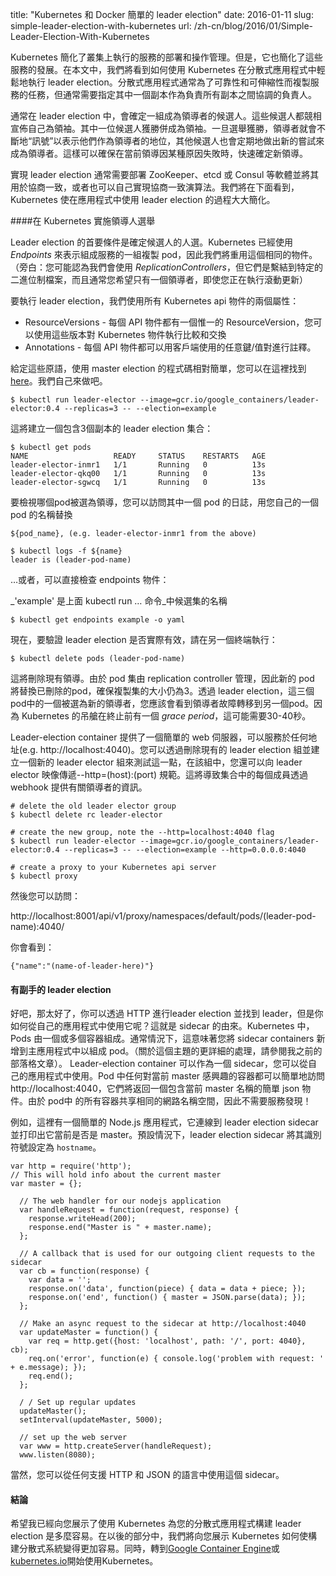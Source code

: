 <!--
---
title: " Simple leader election with Kubernetes and Docker "
date: 2016-01-11
slug: simple-leader-election-with-kubernetes
---

####  Overview
-->

title: "Kubernetes 和 Docker 簡單的 leader election"
date: 2016-01-11
slug: simple-leader-election-with-kubernetes
url: /zh-cn/blog/2016/01/Simple-Leader-Election-With-Kubernetes

<!--
Kubernetes simplifies the deployment and operational management of services running on clusters. However, it also simplifies the development of these services. In this post we'll see how you can use Kubernetes to easily perform leader election in your distributed application. Distributed applications usually replicate the tasks of a service for reliability and scalability, but often it is necessary to designate one of the replicas as the leader who is responsible for coordination among all of the replicas.
-->

Kubernetes 簡化了叢集上執行的服務的部署和操作管理。但是，它也簡化了這些服務的發展。在本文中，我們將看到如何使用 Kubernetes 在分散式應用程式中輕鬆地執行 leader election。分散式應用程式通常為了可靠性和可伸縮性而複製服務的任務，但通常需要指定其中一個副本作為負責所有副本之間協調的負責人。

<!--
Typically in leader election, a set of candidates for becoming leader is identified. These candidates all race to declare themselves the leader. One of the candidates wins and becomes the leader. Once the election is won, the leader continually "heartbeats" to renew their position as the leader, and the other candidates periodically make new attempts to become the leader. This ensures that a new leader is identified quickly, if the current leader fails for some reason.
-->

通常在 leader election 中，會確定一組成為領導者的候選人。這些候選人都競相宣佈自己為領袖。其中一位候選人獲勝併成為領袖。一旦選舉獲勝，領導者就會不斷地“訊號”以表示他們作為領導者的地位，其他候選人也會定期地做出新的嘗試來成為領導者。這樣可以確保在當前領導因某種原因失敗時，快速確定新領導。

<!--
Implementing leader election usually requires either deploying software such as ZooKeeper, etcd or Consul and using it for consensus, or alternately, implementing a consensus algorithm on your own. We will see below that Kubernetes makes the process of using leader election in your application significantly easier.

####  Implementing leader election in Kubernetes
-->

實現 leader election 通常需要部署 ZooKeeper、etcd 或 Consul 等軟體並將其用於協商一致，或者也可以自己實現協商一致演算法。我們將在下面看到，Kubernetes 使在應用程式中使用 leader election 的過程大大簡化。

####在 Kubernetes 實施領導人選舉

<!--
The first requirement in leader election is the specification of the set of candidates for becoming the leader. Kubernetes already uses _Endpoints_ to represent a replicated set of pods that comprise a service, so we will re-use this same object. (aside: You might have thought that we would use _ReplicationControllers_, but they are tied to a specific binary, and generally you want to have a single leader even if you are in the process of performing a rolling update)

To perform leader election, we use two properties of all Kubernetes API objects:
-->

Leader election 的首要條件是確定候選人的人選。Kubernetes 已經使用 _Endpoints_ 來表示組成服務的一組複製 pod，因此我們將重用這個相同的物件。（旁白：您可能認為我們會使用 _ReplicationControllers_，但它們是繫結到特定的二進位制檔案，而且通常您希望只有一個領導者，即使您正在執行滾動更新）

要執行 leader election，我們使用所有 Kubernetes api 物件的兩個屬性：

<!--
* ResourceVersions - Every API object has a unique ResourceVersion, and you can use these versions to perform compare-and-swap on Kubernetes objects
* Annotations - Every API object can be annotated with arbitrary key/value pairs to be used by clients.

Given these primitives, the code to use master election is relatively straightforward, and you can find it [here][1]. Let's run it ourselves.
-->

* ResourceVersions - 每個 API 物件都有一個惟一的 ResourceVersion，您可以使用這些版本對 Kubernetes 物件執行比較和交換
* Annotations - 每個 API 物件都可以用客戶端使用的任意鍵/值對進行註釋。

給定這些原語，使用 master election 的程式碼相對簡單，您可以在這裡找到[here][1]。我們自己來做吧。

<!--
```
$ kubectl run leader-elector --image=gcr.io/google_containers/leader-elector:0.4 --replicas=3 -- --election=example
```

This creates a leader election set with 3 replicas:

```
$ kubectl get pods
NAME                   READY     STATUS    RESTARTS   AGE
leader-elector-inmr1   1/1       Running   0          13s
leader-elector-qkq00   1/1       Running   0          13s
leader-elector-sgwcq   1/1       Running   0          13s
```
-->

```
$ kubectl run leader-elector --image=gcr.io/google_containers/leader-elector:0.4 --replicas=3 -- --election=example
```

這將建立一個包含3個副本的 leader election 集合：

```
$ kubectl get pods
NAME                   READY     STATUS    RESTARTS   AGE
leader-elector-inmr1   1/1       Running   0          13s
leader-elector-qkq00   1/1       Running   0          13s
leader-elector-sgwcq   1/1       Running   0          13s
```

<!--
To see which pod was chosen as the leader, you can access the logs of one of the pods, substituting one of your own pod's names in place of

```
${pod_name}, (e.g. leader-elector-inmr1 from the above)

$ kubectl logs -f ${name}
leader is (leader-pod-name)
```
… Alternately, you can inspect the endpoints object directly:
-->

要檢視哪個pod被選為領導，您可以訪問其中一個 pod 的日誌，用您自己的一個 pod 的名稱替換

```
${pod_name}, (e.g. leader-elector-inmr1 from the above)

$ kubectl logs -f ${name}
leader is (leader-pod-name)
```
…或者，可以直接檢查 endpoints 物件：

<!--
_'example' is the name of the candidate set from the above kubectl run … command_
```
$ kubectl get endpoints example -o yaml
```
Now to validate that leader election actually works, in a different terminal, run:

```
$ kubectl delete pods (leader-pod-name)
```
-->

_'example' 是上面 kubectl run … 命令_中候選集的名稱
```
$ kubectl get endpoints example -o yaml
```
現在，要驗證 leader election 是否實際有效，請在另一個終端執行：
```
$ kubectl delete pods (leader-pod-name)
```

<!--
This will delete the existing leader. Because the set of pods is being managed by a replication controller, a new pod replaces the one that was deleted, ensuring that the size of the replicated set is still three. Via leader election one of these three pods is selected as the new leader, and you should see the leader failover to a different pod. Because pods in Kubernetes have a _grace period_ before termination, this may take 30-40 seconds.

The leader-election container provides a simple webserver that can serve on any address (e.g. http://localhost:4040). You can test this out by deleting the existing leader election group and creating a new one where you additionally pass in a --http=(host):(port) specification to the leader-elector image. This causes each member of the set to serve information about the leader via a webhook.
-->

這將刪除現有領導。由於 pod 集由 replication controller 管理，因此新的 pod 將替換已刪除的pod，確保複製集的大小仍為3。透過 leader election，這三個pod中的一個被選為新的領導者，您應該會看到領導者故障轉移到另一個pod。因為 Kubernetes 的吊艙在終止前有一個 _grace period_，這可能需要30-40秒。

Leader-election container 提供了一個簡單的 web 伺服器，可以服務於任何地址(e.g. http://localhost:4040)。您可以透過刪除現有的 leader election 組並建立一個新的 leader elector 組來測試這一點，在該組中，您還可以向 leader elector 映像傳遞--http=(host):(port) 規範。這將導致集合中的每個成員透過 webhook 提供有關領導者的資訊。

<!--
```
# delete the old leader elector group
$ kubectl delete rc leader-elector

# create the new group, note the --http=localhost:4040 flag
$ kubectl run leader-elector --image=gcr.io/google_containers/leader-elector:0.4 --replicas=3 -- --election=example --http=0.0.0.0:4040

# create a proxy to your Kubernetes api server
$ kubectl proxy
```
-->

```
# delete the old leader elector group
$ kubectl delete rc leader-elector

# create the new group, note the --http=localhost:4040 flag
$ kubectl run leader-elector --image=gcr.io/google_containers/leader-elector:0.4 --replicas=3 -- --election=example --http=0.0.0.0:4040

# create a proxy to your Kubernetes api server
$ kubectl proxy
```

<!--
You can then access:


http://localhost:8001/api/v1/proxy/namespaces/default/pods/(leader-pod-name):4040/


And you will see:

```
{"name":"(name-of-leader-here)"}
```
####  Leader election with sidecars
-->

然後您可以訪問：




http://localhost:8001/api/v1/proxy/namespaces/default/pods/(leader-pod-name):4040/




你會看到：

```
{"name":"(name-of-leader-here)"}
```
####  有副手的 leader election

<!--
Ok, that's great, you can do leader election and find out the leader over HTTP, but how can you use it from your own application? This is where the notion of sidecars come in. In Kubernetes, Pods are made up of one or more containers. Often times, this means that you add sidecar containers to your main application to make up a Pod. (for a much more detailed treatment of this subject see my earlier blog post).

The leader-election container can serve as a sidecar that you can use from your own application. Any container in the Pod that's interested in who the current master is can simply access http://localhost:4040 and they'll get back a simple JSON object that contains the name of the current master. Since all containers in a Pod share the same network namespace, there's no service discovery required!
-->

好吧，那太好了，你可以透過 HTTP 進行leader election 並找到 leader，但是你如何從自己的應用程式中使用它呢？這就是 sidecar 的由來。Kubernetes  中，Pods 由一個或多個容器組成。通常情況下，這意味著您將 sidecar containers 新增到主應用程式中以組成 pod。（關於這個主題的更詳細的處理，請參閱我之前的部落格文章）。
Leader-election container 可以作為一個 sidecar，您可以從自己的應用程式中使用。Pod 中任何對當前 master 感興趣的容器都可以簡單地訪問http://localhost:4040，它們將返回一個包含當前 master 名稱的簡單 json 物件。由於 pod中 的所有容器共享相同的網路名稱空間，因此不需要服務發現！

<!--
For example, here is a simple Node.js application that connects to the leader election sidecar and prints out whether or not it is currently the master. The leader election sidecar sets its identifier to `hostname` by default.

```
var http = require('http');
// This will hold info about the current master
var master = {};

  // The web handler for our nodejs application
  var handleRequest = function(request, response) {
    response.writeHead(200);
    response.end("Master is " + master.name);
  };

  // A callback that is used for our outgoing client requests to the sidecar
  var cb = function(response) {
    var data = '';
    response.on('data', function(piece) { data = data + piece; });
    response.on('end', function() { master = JSON.parse(data); });
  };

  // Make an async request to the sidecar at http://localhost:4040
  var updateMaster = function() {
    var req = http.get({host: 'localhost', path: '/', port: 4040}, cb);
    req.on('error', function(e) { console.log('problem with request: ' + e.message); });
    req.end();
  };

  / / Set up regular updates
  updateMaster();
  setInterval(updateMaster, 5000);

  // set up the web server
  var www = http.createServer(handleRequest);
  www.listen(8080);
  ```
  Of course, you can use this sidecar from any language that you choose that supports HTTP and JSON.
-->

例如，這裡有一個簡單的 Node.js 應用程式，它連線到 leader election sidecar 並打印出它當前是否是 master。預設情況下，leader election sidecar 將其識別符號設定為 `hostname`。

```
var http = require('http');
// This will hold info about the current master
var master = {};

  // The web handler for our nodejs application
  var handleRequest = function(request, response) {
    response.writeHead(200);
    response.end("Master is " + master.name);
  };

  // A callback that is used for our outgoing client requests to the sidecar
  var cb = function(response) {
    var data = '';
    response.on('data', function(piece) { data = data + piece; });
    response.on('end', function() { master = JSON.parse(data); });
  };

  // Make an async request to the sidecar at http://localhost:4040
  var updateMaster = function() {
    var req = http.get({host: 'localhost', path: '/', port: 4040}, cb);
    req.on('error', function(e) { console.log('problem with request: ' + e.message); });
    req.end();
  };

  / / Set up regular updates
  updateMaster();
  setInterval(updateMaster, 5000);

  // set up the web server
  var www = http.createServer(handleRequest);
  www.listen(8080);
  ```
 當然，您可以從任何支援 HTTP 和 JSON 的語言中使用這個 sidecar。

<!--
#### Conclusion


  Hopefully I've shown you how easy it is to build leader election for your distributed application using Kubernetes. In future installments we'll show you how Kubernetes is making building distributed systems even easier. In the meantime, head over to [Google Container Engine][2] or [kubernetes.io][3] to get started with Kubernetes.

  [1]: https://github.com/kubernetes/contrib/pull/353
  [2]: https://cloud.google.com/container-engine/
  [3]: http://kubernetes.io/
-->

#### 結論


 希望我已經向您展示了使用 Kubernetes 為您的分散式應用程式構建 leader election 是多麼容易。在以後的部分中，我們將向您展示 Kubernetes 如何使構建分散式系統變得更加容易。同時，轉到[Google Container Engine][2]或[kubernetes.io][3]開始使用Kubernetes。

  [1]: https://github.com/kubernetes/contrib/pull/353
  [2]: https://cloud.google.com/container-engine/
  [3]: http://kubernetes.io/